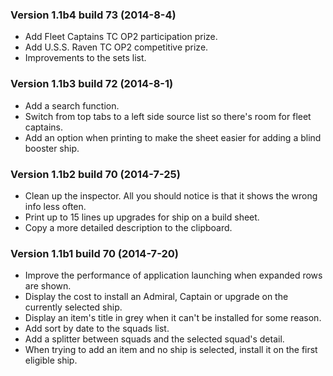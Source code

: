 ### Version 1.1b4 build 73 (2014-8-4)

* Add Fleet Captains TC OP2 participation prize.
* Add U.S.S. Raven TC OP2 competitive prize.
* Improvements to the sets list.

### Version 1.1b3 build 72 (2014-8-1)

* Add a search function.
* Switch from top tabs to a left side source list so there's room for fleet captains.
* Add an option when printing to make the sheet easier for adding a blind booster ship.

### Version 1.1b2 build 70 (2014-7-25)

* Clean up the inspector. All you should notice is that it shows the wrong info less often.
* Print up to 15 lines up upgrades for ship on a build sheet.
* Copy a more detailed description to the clipboard.

### Version 1.1b1 build 70 (2014-7-20)

* Improve the performance of application launching when expanded rows are shown.
* Display the cost to install an Admiral, Captain or upgrade on the currently selected ship.
* Display an item's title in grey when it can't be installed for some reason.
* Add sort by date to the squads list.
* Add a splitter between squads and the selected squad's detail.
* When trying to add an item and no ship is selected, install it on the first eligible ship.

